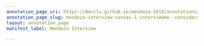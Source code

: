 ```yaml
---
annotation_page_uri: https://Amcclu.github.io/mendoza-1018/annotations/mendoza-interview-canvas-1-interviewee--consideration--gesturing--body-language--looks-off--rolls-eyes-.json
annotation_page_slug: mendoza-interview-canvas-1-interviewee--consideration--gesturing--body-language--looks-off--rolls-eyes-
layout: annotation_page
manifest_label: Mendoza Interview

---
```

